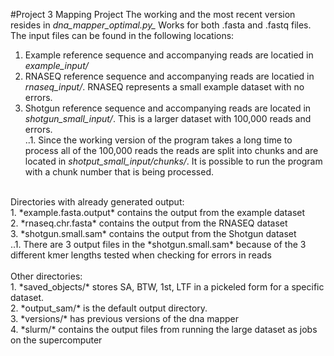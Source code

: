 #Project 3 Mapping Project
The working and the most recent version resides in *dna_mapper_optimal.py_* Works for both .fasta and .fastq files.<br>
The input files can be found in the following locations: <br>
1. Example reference sequence and accompanying reads are locatied in *example_input/*<br>
2. RNASEQ reference sequence and accompanying reads are locatied in *rnaseq_input/*. RNASEQ represents a small example dataset with no errors.<br>
3. Shotgun reference sequence and accompanying reads are located in *shotgun_small_input/*. This is a larger dataset with 100,000 reads and errors.<br>
..1. Since the working version of the program takes a long time to process all of the 100,000 reads the reads are split into chunks and are located in *shotput_small_input/chunks/*. It is possible to run the program with a chunk number that is being processed.<br>
<br>
Directories with already generated output:<br>
1. *example.fasta.output* contains the output from the example dataset<br>
2. *rnaseq.chr.fasta* contains the output from the RNASEQ dataset<br>
3. *shotgun.small.sam* contains the output from the Shotgun dataset<br>
..1. There are 3 output files in the *shotgun.small.sam* because of the 3 different kmer lengths tested when checking for errors in reads<br>
<br>
Other directories:<br>
1. *saved_objects/* stores SA, BTW, 1st, LTF in a pickeled form for a specific dataset.<br>
2. *output_sam/* is the default output directory.<br>
3. *versions/* has previous versions of the dna mapper<br>
4. *slurm/* contains the output files from running the large dataset as jobs on the supercomputer<br>
